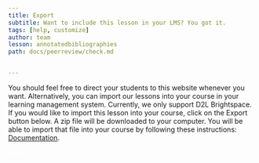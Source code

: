 ```yaml
---
title: Export
subtitle: Want to include this lesson in your LMS? You got it.
tags: [help, customize]
author: team
lesson: annotatedbibliographies
path: docs/peerreview/check.md


---
```


You should feel free to direct your students to this website whenever you want. Alternatively, you can import our lessons into your course in your learning management system. Currently, we only support D2L Brightspace. If you would like to import this lesson into your course, click on the Export button below. A zip file will be downloaded to your computer. You will be able to import that file into your course by following these instructions: <a href="https://brocku-my.sharepoint.com/:w:/g/personal/cmurgu_brocku_ca/EV6pholAobVLi61JL3thBZsBIrjaD-v_sRks54KhHQG2-g?e=wmFzVj">Documentation</a>.

<a href="#" class="uk-button uk-button-danger" style="color: white;">Export</a>